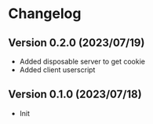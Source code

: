 # Changelog

## Version 0.2.0 (2023/07/19)

- Added disposable server to get cookie
- Added client userscript

## Version 0.1.0 (2023/07/18)

- Init
